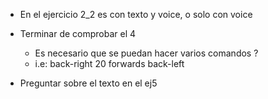 - En el ejercicio 2_2 es con texto y voice, o solo con voice
- Terminar de comprobar el 4
    - Es necesario que se puedan hacer varios comandos ?
    - i.e: back-right 20 forwards back-left

- Preguntar sobre el texto en el ej5
